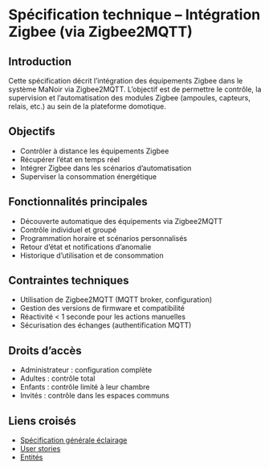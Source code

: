 # Spécification technique – Intégration Zigbee (via Zigbee2MQTT)

## Introduction

Cette spécification décrit l’intégration des équipements Zigbee dans le système MaNoir via Zigbee2MQTT. L’objectif est de permettre le contrôle, la supervision et l’automatisation des modules Zigbee (ampoules, capteurs, relais, etc.) au sein de la plateforme domotique.

## Objectifs
- Contrôler à distance les équipements Zigbee
- Récupérer l’état en temps réel
- Intégrer Zigbee dans les scénarios d’automatisation
- Superviser la consommation énergétique

## Fonctionnalités principales
- Découverte automatique des équipements via Zigbee2MQTT
- Contrôle individuel et groupé
- Programmation horaire et scénarios personnalisés
- Retour d’état et notifications d’anomalie
- Historique d’utilisation et de consommation

## Contraintes techniques
- Utilisation de Zigbee2MQTT (MQTT broker, configuration)
- Gestion des versions de firmware et compatibilité
- Réactivité < 1 seconde pour les actions manuelles
- Sécurisation des échanges (authentification MQTT)

## Droits d’accès
- Administrateur : configuration complète
- Adultes : contrôle total
- Enfants : contrôle limité à leur chambre
- Invités : contrôle dans les espaces communs

## Liens croisés
- [Spécification générale éclairage](spec-eclairage.md)
- [User stories](../../user-stories/)
- [Entités](../../entites/)
